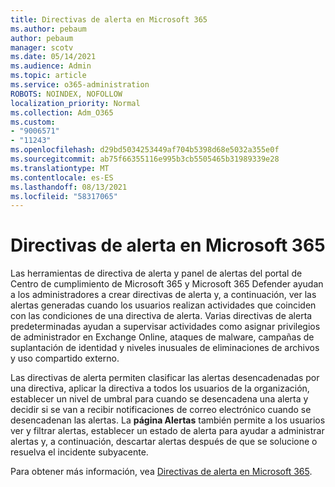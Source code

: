```yaml
---
title: Directivas de alerta en Microsoft 365
ms.author: pebaum
author: pebaum
manager: scotv
ms.date: 05/14/2021
ms.audience: Admin
ms.topic: article
ms.service: o365-administration
ROBOTS: NOINDEX, NOFOLLOW
localization_priority: Normal
ms.collection: Adm_O365
ms.custom:
- "9006571"
- "11243"
ms.openlocfilehash: d29bd5034253449af704b5398d68e5032a355e0f
ms.sourcegitcommit: ab75f66355116e995b3cb5505465b31989339e28
ms.translationtype: MT
ms.contentlocale: es-ES
ms.lasthandoff: 08/13/2021
ms.locfileid: "58317065"
---
```

# <a name="alert-policies-in-microsoft-365"></a>Directivas de alerta en Microsoft 365

Las herramientas de directiva de alerta y panel de alertas del portal de Centro de cumplimiento de Microsoft 365 y Microsoft 365 Defender ayudan a los administradores a crear directivas de alerta y, a continuación, ver las alertas generadas cuando los usuarios realizan actividades que coinciden con las condiciones de una directiva de alerta. Varias directivas de alerta predeterminadas ayudan a supervisar actividades como asignar privilegios de administrador en Exchange Online, ataques de malware, campañas de suplantación de identidad y niveles inusuales de eliminaciones de archivos y uso compartido externo.

Las directivas de alerta permiten clasificar las alertas desencadenadas por una directiva, aplicar la directiva a todos los usuarios de la organización, establecer un nivel de umbral para cuando se desencadena una alerta y decidir si se van a recibir notificaciones de correo electrónico cuando se desencadenan las alertas. La **página Alertas** también permite a los usuarios ver y filtrar alertas, establecer un estado de alerta para ayudar a administrar alertas y, a continuación, descartar alertas después de que se solucione o resuelva el incidente subyacente.

Para obtener más información, vea [Directivas de alerta en Microsoft 365](https://docs.microsoft.com/microsoft-365/compliance/alert-policies).
